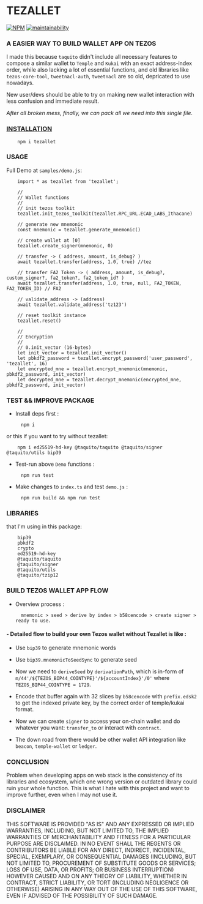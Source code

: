 # TEZALLET
[![NPM](https://img.shields.io/npm/v/tezallet.svg)](https://www.npmjs.org/package/tezallet)
[![maintainability](https://img.shields.io/codeclimate/maintainability-percentage/thetrung/tezallet?logo=code-climate&style=flat-square)](https://codeclimate.com/github/thetrung/tezallet)

### A EASIER WAY TO BUILD WALLET APP ON TEZOS
I made this because `taquito` didn't include all necessary features to compose a similar wallet to `Temple` and `Kukai` with an exact address-index order, while also lacking a lot of essential functions, and old libraries like `tezos-core-tool`,  `tweetnacl-auth`, `tweetnacl` are so old, depricated to use nowadays.

New user/devs should be able to try on making new wallet interaction with less confusion and immediate result.

*After all broken mess, finally, we can pack all we need into this single file.*


### [INSTALLATION](https://www.npmjs.com/package/tezallet)

        npm i tezallet

### USAGE
Full Demo at `samples/demo.js`:

        import * as tezallet from 'tezallet';

        //
        // Wallet functions
        //
        // init tezos toolkit
        tezallet.init_tezos_toolkit(tezallet.RPC_URL.ECAD_LABS_Ithacane)

        // generate new mnemonic
        const mnemonic = tezallet.generate_mnemonic()

        // create wallet at [0] 
        tezallet.create_signer(mnemonic, 0)

        // transfer -> ( address, amount, is_debug? )
        await tezallet.transfer(address, 1.0, true) //tez

        // transfer FA2 Token -> ( address, amount, is_debug?, custom_signer?, fa2_token?, fa2_token_id? )
        await tezallet.transfer(address, 1.0, true, null, FA2_TOKEN, FA2_TOKEN_ID) // FA2

        // validate_address -> (address)
        await tezallet.validate_address('tz123')

        // reset toolkit instance
        tezallet.reset()
        
        //
        // Encryption
        //
        // 0.init_vector (16-bytes)
        let init_vector = tezallet.init_vector()
        let pbkdf2_password = tezallet.encrypt_password('user_password', 'tezallet', 16)
        let encrypted_mne = tezallet.encrypt_mnemonic(mnemonic, pbkdf2_password, init_vector)
        let decrypted_mne = tezallet.decrypt_mnemonic(encrypted_mne, pbkdf2_password, init_vector)

### TEST && IMPROVE PACKAGE

- Install deps first :

        npm i

or this if you want to try without tezallet:

        npm i ed25519-hd-key @taquito/taquito @taquito/signer @taquito/utils bip39


- Test-run above `Demo` functions :

        npm run test    

- Make changes to `index.ts` and test `demo.js` :

        npm run build && npm run test

### LIBRARIES
that I'm using in this package:

        bip39
        pbkdf2
        crypto
        ed25519-hd-key 
        @taquito/taquito 
        @taquito/signer 
        @taquito/utils
        @taquito/tzip12


### BUILD TEZOS WALLET APP FLOW  
- Overview process : 

        mnemonic > seed > derive by index > b58cencode > create signer > ready to use.

#### - Detailed flow to build your own Tezos wallet without Tezallet is like :

- Use `bip39` to generate mnemonic words

- Use `bip39.mnemonicToSeedSync` to generate seed

- Now we need to `deriveSeed` by `derivationPath`, which is in-form of `m/44'/${TEZOS_BIP44_COINTYPE}'/${accountIndex}'/0'` where `TEZOS_BIP44_COINTYPE = 1729`.

- Encode that buffer again with 32 slices by `b58cencode` with `prefix.edsk2` to get the indexed private key, by the correct order of temple/kukai format.

- Now we can create `signer` to access your on-chain wallet and do whatever you want: `transfer_to` or interact with `contract`.

- The down road from there would be other wallet API integration like `beacon`, `temple-wallet` or `ledger`.

### CONCLUSION

Problem when developing apps on web stack is the consistency of its libraries and ecosystem, which one wrong version or outdated library could ruin your whole function. This is what I hate with this project and want to improve further, even when I may not use it.


### DISCLAIMER

THIS SOFTWARE IS PROVIDED "AS IS" AND ANY EXPRESSED OR IMPLIED WARRANTIES, INCLUDING, BUT NOT LIMITED TO, THE IMPLIED WARRANTIES OF MERCHANTABILITY AND FITNESS FOR A PARTICULAR PURPOSE ARE DISCLAIMED. IN NO EVENT SHALL THE REGENTS OR CONTRIBUTORS BE LIABLE FOR ANY DIRECT, INDIRECT, INCIDENTAL, SPECIAL, EXEMPLARY, OR CONSEQUENTIAL DAMAGES (INCLUDING, BUT NOT LIMITED TO, PROCUREMENT OF SUBSTITUTE GOODS OR SERVICES; LOSS OF USE, DATA, OR PROFITS; OR BUSINESS INTERRUPTION) HOWEVER CAUSED AND ON ANY THEORY OF LIABILITY, WHETHER IN CONTRACT, STRICT LIABILITY, OR TORT (INCLUDING NEGLIGENCE OR OTHERWISE) ARISING IN ANY WAY OUT OF THE USE OF THIS SOFTWARE, EVEN IF ADVISED OF THE POSSIBILITY OF SUCH DAMAGE.
